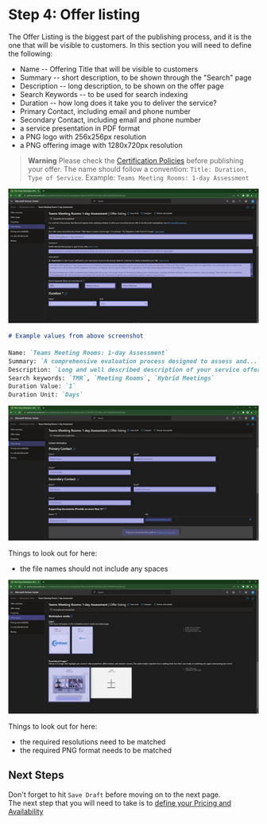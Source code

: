 # Step 4: Offer listing

The Offer Listing is the biggest part of the publishing process, and it is the one that will be visible to customers.
In this section you will need to define the following:

- Name -- Offering Title that will be visible to customers
- Summary -- short description, to be shown through the "Search" page
- Description -- long description, to be shown on the offer page
- Search Keywords -- to be used for search indexing
- Duration -- how long does it take you to deliver the service?
- Primary Contact, including email and phone number
- Secondary Contact, including email and phone number
- a service presentation in PDF format
- a PNG logo with 256x256px resolution
- a PNG offering image with 1280x720px resolution

> **Warning** Please check the [Certification Policies](https://learn.microsoft.com/en-us/legal/marketplace/certification-policies) before publishing your offer.
> The name should follow a convention: `Title: Duration, Type of Service`. Example: `Teams Meeting Rooms: 1-day Assessment`

![Partner Center - Commercial Marketplace](./../../../images/publishing/step5_listing1.png "Listing details #1")

```markdown
# Example values from above screenshot

Name: `Teams Meeting Rooms: 1-day Assessment`
Summary: `A comprehensive evaluation process designed to assess and...`
Description: `Long and well described description of your service offering...`
Search keywords: `TMR`, `Meeting Rooms`, `Hybrid Meetings`
Duration Value: `1`
Duration Unit: `Days`
```

![Partner Center - Commercial Marketplace](./../../../images/publishing/step6_listing2.png "Listing details #2")

Things to look out for here:

- the file names should not include any spaces

![Partner Center - Commercial Marketplace](./../../../images/publishing/step7_listing3.png "Listing details #3")

Things to look out for here:

- the required resolutions need to be matched
- the required PNG format needs to be matched

## Next Steps

Don't forget to hit `Save Draft` before moving on to the next page.  
The next step that you will need to take is to [define your Pricing and Availability](pricingavailability.md)
